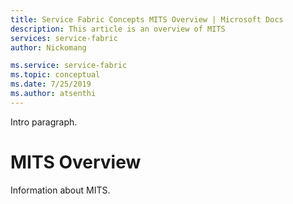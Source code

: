 ```yaml
---
title: Service Fabric Concepts MITS Overview | Microsoft Docs
description: This article is an overview of MITS
services: service-fabric
author: Nickomang 

ms.service: service-fabric
ms.topic: conceptual 
ms.date: 7/25/2019
ms.author: atsenthi 
---
```

Intro paragraph.

# MITS Overview

Information about MITS.